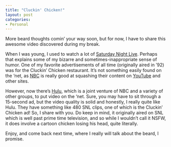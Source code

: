```yaml
---
title: "Cluckin' Chicken!"
layout: post
categories:
- Personal
---
```

More beard thoughts comin’ your way soon, but for now, I have to share this awesome video discovered during my break.

When I was young, I used to watch a lot of [Saturday Night Live][1]. Perhaps that explains some of my bizarre and sometimes-inappropriate sense of humor. One of my favorite advertisements of all time (originally aired in ’92) was for the Cluckin’ Chicken restaurant. It’s not something easily found on the ‘net, as [NBC][2] is really good at squashing their content on [YouTube][3] and other sites.

However, now there’s [Hulu][4], which is a joint venture of NBC and a variety of other groups, to put video on the ‘net. Sure, you may have to sit through a 15-second ad, but the video quality is solid and honestly, I really quite like Hulu. They have something like 480 SNL clips, one of which is the Cluckin’ Chicken ad! So, I share with you. Do keep in mind, it originally aired on SNL which is well past prime time television, and so while I wouldn’t call it NSFW, it does involve a cartoon chicken losing his head, quite literally.

Enjoy, and come back next time, where I really will talk about the beard, I promise.

 [1]: http://www.nbc.com/Saturday_Night_Live/
 [2]: http://www.nbc.com
 [3]: http://www.youtube.com
 [4]: http://www.hulu.com